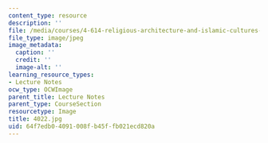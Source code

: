 ```yaml
---
content_type: resource
description: ''
file: /media/courses/4-614-religious-architecture-and-islamic-cultures-fall-2002/64f7edb04091008fb45ffb021ecd820a_4022.jpg
file_type: image/jpeg
image_metadata:
  caption: ''
  credit: ''
  image-alt: ''
learning_resource_types:
- Lecture Notes
ocw_type: OCWImage
parent_title: Lecture Notes
parent_type: CourseSection
resourcetype: Image
title: 4022.jpg
uid: 64f7edb0-4091-008f-b45f-fb021ecd820a
---
```


